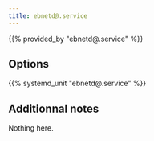 ```yaml
---
title: ebnetd@.service
---
```


{{% provided_by "ebnetd@.service" %}}

## Options

{{% systemd_unit "ebnetd@.service" %}}

## Additionnal notes

Nothing here.